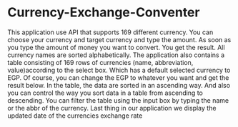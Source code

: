 # Currency-Exchange-Conventer
This application use API that supports 169 different currency. You can choose your currency and target currency and type the amount. As soon as you type the amount of money you want to convert. You get the result. All currency names are sorted alphabetically. The application also contains a table consisting of 169 rows of currencies (name, abbreviation, value)according to the select box. Which has a default selected currency to EGP. Of course, you can change the EGP to whatever you want and get the result below. In the table, the data are sorted in an ascending way. And also you can control the way you sort data in a table from ascending to descending. You can filter the table using the input box by typing the name or the abbr of the currency. Last thing in our application we display the updated date of the currencies exchange rate
